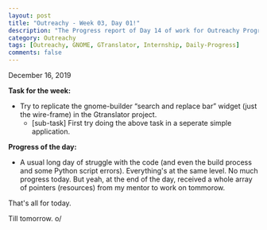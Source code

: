 ```yaml
---
layout: post
title: "Outreachy - Week 03, Day 01!"
description: "The Progress report of Day 14 of work for Outreachy Program."
category: Outreachy
tags: [Outreachy, GNOME, GTranslator, Internship, Daily-Progress]
comments: false
---
```


December 16, 2019

**Task for the week:**

- Try to replicate the gnome-builder “search and replace bar” widget (just the wire-frame) in the Gtranslator project.
  - [sub-task] First try doing the above task in a seperate simple application.

**Progress of the day:**

- A usual long day of struggle with the code (and even the build process and some Python script errors). Everything's at the same level. No much progress today. But yeah, at the end of the day, received a whole array of pointers (resources) from my mentor to work on tommorow.


That's all for today.

Till tomorrow. o/

